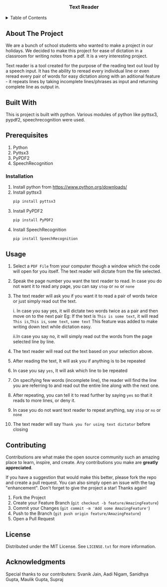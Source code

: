 <h3 align="center">Text Reader</h3>
</div>
<details>
  <summary>Table of Contents</summary>
  <ol>
    <li>
      <a href="#about-the-project">About The Project</a>
    </li>
    <li><a href="#installation">Installation</a></li>
    <li><a href="#usage">Usage</a></li>
    <li><a href="#contributing">Contributing</a></li>
    <li><a href="#license">License</a></li>
    <li><a href="#acknowledgments">Acknowledgments</a></li>
  </ol>
</details>

## About The Project
We are a bunch of school students who wanted to make a project in our holidays. We decided to make this project for ease of dictation in a classroom for writing notes from a pdf. It is a very interesting project.

Text reader is a tool created for the purpose of the reading text out loud by a speech input. It has the ability to reread every individual line or even reread every pair of words for easy dictation along with an aditional feature - it repeats lines by taking incomplete lines/phrases as input and returning complete line as output in.

## Built With

This is project is built with python. Various modules of python like pyttsx3, pypdf2, speechrecognition were used.

## Prerequisites
1) Python
2) Pyttsx3
3) PyPDF2
4) SpeechRecognition

### Installation

1. Install python from https://www.python.org/downloads/
2. Install pyttsx3
   ```sh
   pip install pyttsx3
   ```
3. Install PyPDF2
   ```sh
   pip install PyPDF2
   ```
4. Install SpeechRecognition
   ```sh
   pip install SpeechRecognition
   ```

## Usage
1. Select a ```PDF File``` from your computer though a window which the code will open for you itself. The text reader will dictate from the file selected.

2. Speak the page number you want the text reader to read. In case you do not want it to read any page, you can say ```stop``` or ```no``` or ```none```

3. The text reader will ask you if you want it to read a pair of words twice or just simply read out the text.

   i. In case you say yes, it will dictate two words twice as a pair and then move on to the next pair
        Eg: If the text is ```This is some text```, it will read ```This is```,```This is```, ```some text```, ```some text```
      This feature was added to make writing down text while dictation easy.
   
   ii.In case you say no, it will simply read out the words from the page selected line by line.

4. The text reader will read out the text based on your selection above.

5. After reading the text, It will ask you if anything is to be repeated

6. In case you say ```yes```, It will ask which line to be repeated

7. On specifying few words (incomplete line), the reader will find the line you are referring to and read out the entire line along with the next one.

8. After repeating, you can tell it to read further by saying ```yes``` so that it reads to more lines, or deny it.

9. In case you do not want text reader to repeat anything, say ```stop``` or ```no``` or ```none```

10. The text reader will say ```Thank you for using text dictator``` before closing

## Contributing
Contributions are what make the open source community such an amazing place to learn, inspire, and create. Any contributions you make are **greatly appreciated**.

If you have a suggestion that would make this better, please fork the repo and create a pull request. You can also simply open an issue with the tag "enhancement".
Don't forget to give the project a star! Thanks again!

1. Fork the Project
2. Create your Feature Branch (`git checkout -b feature/AmazingFeature`)
3. Commit your Changes (`git commit -m 'Add some AmazingFeature'`)
4. Push to the Branch (`git push origin feature/AmazingFeature`)
5. Open a Pull Request

## License

Distributed under the MIT License. See `LICENSE.txt` for more information.

## Acknowledgments
Special thanks to our contributers:
Svanik Jain,
Aadi Nigam,
Sanidhya Gupta,
Maulik Gupta,
Supraj
